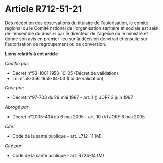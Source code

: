 # Article R712-51-21

Dès réception des observations du titulaire de l'autorisation, le comité régional ou le Comité national de l'organisation
sanitaire et sociale est saisi de l'ensemble du dossier par le directeur de l'agence ou le ministre et donne son avis en
premier lieu sur la décision de retrait et ensuite sur l'autorisation de regroupement ou de conversion.

**Liens relatifs à cet article**

_Codifié par_:

  - Décret n°53-1001 1953-10-05 (Décret de validation)
  - Loi n°58-356 1958-04-03 (Loi de validation)

_Créé par_:

  - Décret n°97-703 du 29 mai 1997 - art. 1 () JORF 3 juin 1997

_Abrogé par_:

  - Décret n°2005-434 du 6 mai 2005 - art. 10 (V) JORF 8 mai 2005

_Cite_:

  - Code de la santé publique - art. L712-11 (M)

_Cité par_:

  - Code de la santé publique - art. R724-14 (M)
